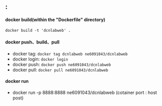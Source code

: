 ## : 
#### docker build(within the "Dockerfile" directory)
  `docker build -t 'dcnlabweb' .`
#### docker push、build、pull
  * docker tag: `docker tag dcnlabweb ne6091043/dcnlabweb`
  * docker login: `docker login`
  * docker push: `docker push ne6091043/dcnlabweb`
  * docker pull: `docker pull ne6091043/dcnlabweb`
#### docker run
  * docker run -p 8888:8888 ne6091043/dcnlabweb  (cotainer port : host post)
